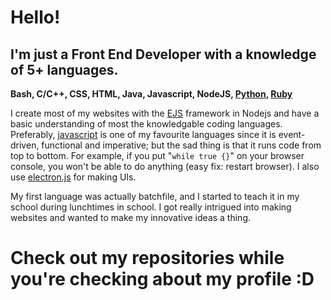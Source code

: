 # Hello!

## I'm just a Front End Developer with a knowledge of 5+ languages.
**Bash, C/C++, CSS, HTML, Java, Javascript, NodeJS, [Python](https://www.python.org/), [Ruby](https://www.ruby-lang.org/)**

I create most of my websites with the [EJS](https://ejs.co/) framework in Nodejs and have a basic understanding of most the knowledgable coding languages. Preferably, [javascript](https://javascript.com) is one of my favourite languages since it is event-driven, functional and imperative; but the sad thing is that it runs code from top to bottom. For example, if you put "`while true {}`" on your browser console, you won't be able to do anything (easy fix: restart browser). I also use [electron.js](https://www.electronjs.org/docs/tutorial/quick-start) for making UIs.

My first language was actually batchfile, and I started to teach it in my school during lunchtimes in school. I got really intrigued into making websites and wanted to make my innovative ideas a thing.

# Check out my repositories while you're checking about my profile :D
